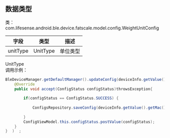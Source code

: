 <a name="nYJft"></a>
## 数据类型
类：com.lifesense.android.ble.device.fatscale.model.config.WeightUnitConfig

| 字段 | 类型 | 描述 |
| --- | --- | --- |
| unitType | UnitType | 单位类型 |

UnitType<br />调用示例：
```java
BleDeviceManager.getDefaultManager().updateConfig(deviceInfo.getValue().getMac(), dialPlate, new Consumer<ConfigStatus>() {
    @Override
    public void accept(ConfigStatus configStatus)throwsException{   
        
        if(configStatus == ConfigStatus.SUCCESS) {
            
            ConfigsRepository.saveConfig(deviceInfo.getValue().getMac(),config);
            
        }
        ConfigViewModel.this.configStatus.postValue(configStatus);
    }
}  )  ;
```

